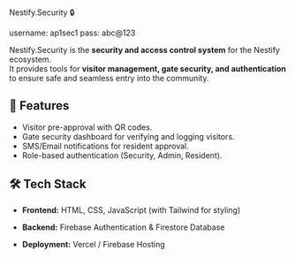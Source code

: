 Nestify.Security 🔒

username: ap1sec1
pass: abc@123

Nestify.Security is the **security and access control system** for the Nestify ecosystem.  
It provides tools for **visitor management, gate security, and authentication** to ensure safe and seamless entry into the community.

## 🚀 Features
- Visitor pre-approval with QR codes.
- Gate security dashboard for verifying and logging visitors.
- SMS/Email notifications for resident approval.
- Role-based authentication (Security, Admin, Resident).

## 🛠️ Tech Stack
- **Frontend:** HTML, CSS, JavaScript (with Tailwind for styling)  
- **Backend:** Firebase Authentication & Firestore Database  

- **Deployment:** Vercel / Firebase Hosting  
